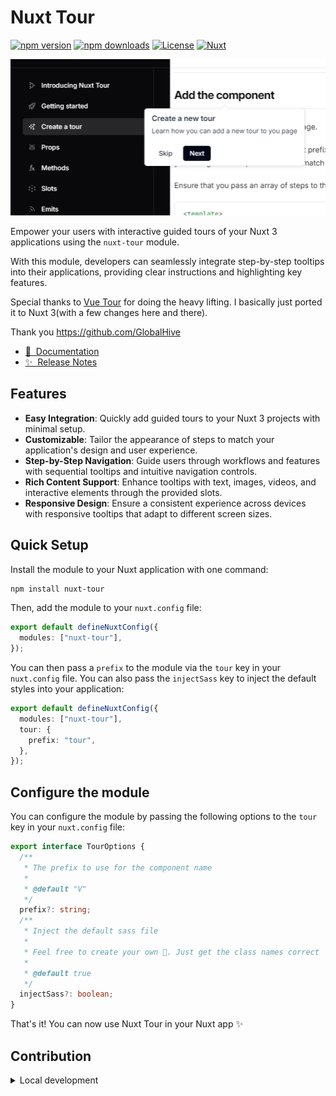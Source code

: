 <!--
Get your module up and running quickly.

Find and replace all on all files (CMD+SHIFT+F):
- Name: Nuxt Tour
- Package name: nuxt-tour
- Description: Empower your users with interactive guided tours of your Nuxt 3 applications using the nuxt-tour module. With this versatile tool, developers can seamlessly integrate step-by-step tooltips and popovers into their applications, providing clear instructions and highlighting key features.
-->

# Nuxt Tour

[![npm version][npm-version-src]][npm-version-href]
[![npm downloads][npm-downloads-src]][npm-downloads-href]
[![License][license-src]][license-href]
[![Nuxt][nuxt-src]][nuxt-href]

<img alt="Docs Cover" src="./nuxt-tour.png" style="max-height: 250px; width: 100%; object-fit: cover; object-position: 0 20%"/>

<br/>

Empower your users with interactive guided tours of your Nuxt 3 applications using the `nuxt-tour` module.

With this module, developers can seamlessly integrate step-by-step tooltips into their applications, providing clear instructions and highlighting key features.

Special thanks to [Vue Tour](https://github.com/GlobalHive/vuejs-tour/tree/master) for doing the heavy lifting. I basically just ported it to Nuxt 3(with a few changes here and there).

Thank you https://github.com/GlobalHive

- [📖 &nbsp;Documentation](https://nuxt-tour.behonbaker.com/)
- [✨ &nbsp;Release Notes](/CHANGELOG.md)
  <!-- - [🏀 Online playground](https://stackblitz.com/github/your-org/nuxt-tour?file=playground%2Fapp.vue) -->

## Features

<!-- Highlight some of the features your module provide here -->

- **Easy Integration**: Quickly add guided tours to your Nuxt 3 projects with minimal setup.
- **Customizable**: Tailor the appearance of steps to match your application's design and user experience.
- **Step-by-Step Navigation**: Guide users through workflows and features with sequential tooltips and intuitive navigation controls.
- **Rich Content Support**: Enhance tooltips with text, images, videos, and interactive elements through the provided slots.
- **Responsive Design**: Ensure a consistent experience across devices with responsive tooltips that adapt to different screen sizes.

## Quick Setup

Install the module to your Nuxt application with one command:

```bash
npm install nuxt-tour
```

Then, add the module to your `nuxt.config` file:

```ts
export default defineNuxtConfig({
  modules: ["nuxt-tour"],
});
```

You can then pass a `prefix` to the module via the `tour` key in your `nuxt.config` file. You can also pass the `injectSass` key to inject the default styles into your application:

```ts
export default defineNuxtConfig({
  modules: ["nuxt-tour"],
  tour: {
    prefix: "tour",
  },
});
```

## Configure the module

You can configure the module by passing the following options to the `tour` key in your `nuxt.config` file:

```ts
export interface TourOptions {
  /**
   * The prefix to use for the component name
   *
   * @default "V"
   */
  prefix?: string;
  /**
   * Inject the default sass file
   *
   * Feel free to create your own 🙂. Just get the class names correct
   *
   * @default true
   */
  injectSass?: boolean;
}
```

That's it! You can now use Nuxt Tour in your Nuxt app ✨

## Contribution

<details>
  <summary>Local development</summary>
  
  ```bash
  # Install dependencies
  npm install
  
  # Generate type stubs
  npm run dev:prepare
  
  # Develop with the playground
  npm run dev
  
  # Build the playground
  npm run dev:build
  
  # Run ESLint
  npm run lint
  
  # Run Vitest
  npm run test
  npm run test:watch
  
  # Release new version
  npm run release
  ```

</details>

<!-- Badges -->

[npm-version-src]: https://img.shields.io/npm/v/nuxt-tour/latest.svg?style=flat&colorA=020420&colorB=00DC82
[npm-version-href]: https://npmjs.com/package/nuxt-tour
[npm-downloads-src]: https://img.shields.io/npm/dm/nuxt-tour.svg?style=flat&colorA=020420&colorB=00DC82
[npm-downloads-href]: https://npmjs.com/package/nuxt-tour
[license-src]: https://img.shields.io/npm/l/nuxt-tour.svg?style=flat&colorA=020420&colorB=00DC82
[license-href]: https://npmjs.com/package/nuxt-tour
[nuxt-src]: https://img.shields.io/badge/Nuxt-020420?logo=nuxt.js
[nuxt-href]: https://nuxt.com
